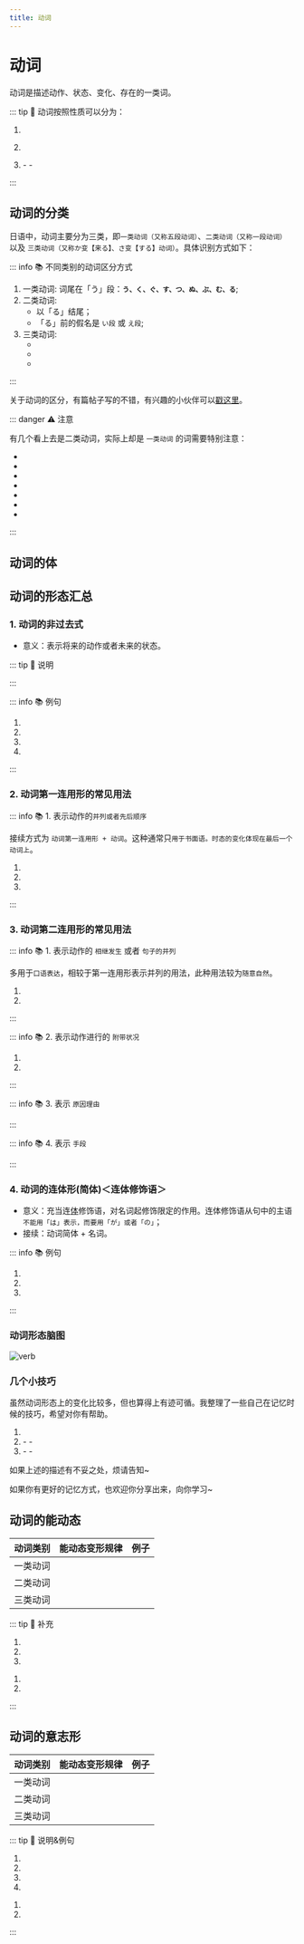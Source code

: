 ```yaml
---
title: 动词
---
```

            
# 动词

动词是描述动作、状态、变化、存在的一类词。

<grammer-content sentence="日语中，动词的词尾全部都是「う」段假名：**う、く、ぐ、す、つ、ぬ、ぶ、む、る**。动词均在**词尾**上进行变形。" />

::: tip :bookmark: 动词按照性质可以分为：

1. <grammer-content sentence="**持续动词**：在一段时间内能持续动作。这类动词有明显的“开始→进行→结束”的持续过程。如「[読む/よむ]、[書く/かく]、[話す/はなす]、[降る/ふる]」等" />

<div class='bunpou-block'>

<grammer-content id='verb-0' sentence='[読ん/よん]でいる。' trans='正在读书。' />

</div>

2. <grammer-content sentence="**瞬间动词**：动作行为瞬间结束，不能持续进行。如「[始まる/はじまる]、[終わ/るおわる]、[立つ/たつ]、[座る/すわる]、[卒業/そつぎょう]する、[消える/きえる]、[死ぬ/しぬ]」等。" />

<div class='bunpou-block'>

<grammer-content id='verb-1' sentence='[橋/はし]が[落ち/おち]ている。' trans='桥梁塌陷了。' />

</div>

3. <grammer-content sentence="**状态动词**：" />
   - <grammer-content sentence="**表示事物性质状态的动词**。如「[痩せる/やせる]、[太る/ふとる]、[似る/にる]、[優れる/すぐれる]、[聳える/そびえる]」等。" />
   - <grammer-content sentence="**表示恒常状态的动词**。如「表示存在的ある、いる；(能动态)表示能力的できる、[行ける/いける]、[読める/よめる]」等。这类动词没有ている的形式。" />

:::

## 动词的分类

日语中，动词主要分为三类，即`一类动词（又称五段动词）`、`二类动词（又称一段动词）` 以及 `三类动词（又称か变【来る】、さ变【する】动词）`。具体识别方式如下：

::: info :books: 不同类别的动词区分方式

1. 一类动词: 词尾在「う」段：**`う、く、ぐ、す、つ、ぬ、ぶ、む、る`**;
2. 二类动词:
   * 以「る」结尾；
   * 「る」前的假名是 `い段` 或 `え段`;
3. 三类动词:
   * <grammer-content sentence="[来/く]る；" />
   * <grammer-content sentence="する；" />
   * <grammer-content sentence="动作性名词 + **する**，例如：**勉強する、買い物する**。" />

:::

关于动词的区分，有篇帖子写的不错，有兴趣的小伙伴可以[戳这里](https://www.bilibili.com/read/cv4937272/#:~:text=%E6%97%A5%E8%AF%AD%E5%8A%A8%E8%AF%8D%E6%8C%89%E7%85%A7%E5%85%B6%E5%BD%A2,%E8%AF%8D%E3%80%81%E3%82%AB%E5%8F%98%E5%8A%A8%E8%AF%8D%EF%BC%89%E3%80%82)。

::: danger :warning: 注意

有几个看上去是二类动词，实际上却是 `一类动词` 的词需要特别注意：

* <grammer-content sentence="[知/し]る；知道" />
* <grammer-content sentence="[要/い]る；需要" />
* <grammer-content sentence="[走/はし]る；跑" />
* <grammer-content sentence="[帰/かえ]る；回家" />
* <grammer-content sentence="[入/はい]る；进入" />
* <grammer-content sentence="[切/き]る；切" />
* <grammer-content sentence="[喋/しゃべ]る；聊天" />

<grammer-content sentence="速记口诀： **走、知、要、归、入、切、喋。**" />

:::

## 动词的体

<grammer-content sentence="**体**是通过词形的变化表示**运动（动作、变化、状态）处于何种状态**的语法范畴。日语的体由**完整体**和**持续体**构成，**完整体**表示**完整的动作、变化、状态**，**持续体**则表示**动作、状态的持续以及动作的结果或变化结果的持续**。
" /> <grammer-content sentence="持续体的表达方式： Ｖて +「いる／いない、いた／いなかった、います／いません、いました／いませんでした」。
" />

## 动词的形态汇总

### 1. 动词的非过去式

* 意义：表示将来的动作或者未来的状态。

::: tip :bookmark: 说明

<grammer-content sentence="常与**表示将来时点**的**时间名词**呼应使用。如果对话语境比较明显地提示出“将来”这一信息时，时间名词可省略。" />

:::

::: info :books: 例句

1. <grammer-content id='verb-2' sentence="[私/わたし]、**[明日/あした]**の**[授業/じゅぎょう]**のあと、ここで[宿題/しゅくだい]をします。" trans='我明天的课程结束后，在这里写作业。' />
2. <grammer-content id='verb-3' sentence="**[来週/らいしゅう]**、クラスで**[発表/はっぴょう]**します。" trans='下周，在班上发表。' />
3. <grammer-content id='verb-4' sentence="**[明日/あした]**、[宿題/しゅくだい]を**[提出/ていしゅつ]**します。" trans='明天交作业。' />
4. <grammer-content id='verb-5' sentence="[高橋/たかはし]さんは**[行/い]きます**が、[鈴木/すずき]さんは**[行/い]きません**。" trans='高桥**会去**，但是，铃木**不会去**。' />

:::

### 2. 动词第一连用形的常见用法

<grammer-content sentence="动词的**第一连用形**，即将动词**变成ます形后，去掉ます**。常用用法主要分为以下几种："/>

::: info :books: 1. 表示动作的`并列或者先后顺序`

接续方式为 `动词第一连用形 + 动词`。这种通常只`用于书面语。时态的变化体现在最后一个动词上`。

<div class="bunpou-block">

1. <grammer-content id='verb-6' sentence="[本体/ほんたい]に[単4電池/たんよんでんち]を2[本/ほん]**[入/い]れ**、「[電源/でんげん]」キーを[押/お]してください。" trans="请在本体内放入2节7号电池，按下“电源”键。" />
2. <grammer-content id='verb-7' sentence="100[万円/まんえん]を[箱/はこ]に**[入/い]れ**、[鍵/かぎ]を**かけ**、[保管/ほかん]した。" trans="将100万日元放入箱中，上锁保管。" />
3. <grammer-content id='verb-8' sentence="ドアが**[開/あ]き**、[男/おとこ]が[現/あらわ]れた。" trans="门开了，一个男人进来了。" />

</div>

:::

### 3. 动词第二连用形的常见用法

<grammer-content sentence="动词的**第二连用形**，也叫做动词的**て形**， 其变化规律与**动词的过去式(动词的た形)**一致。常用用法主要分为以下几种："/>

::: info :books: 1. 表示动作的 `相继发生` 或者 `句子的并列`

多用于`口语表达`，相较于第一连用形表示并列的用法，此种用法较为`随意自然`。

<div class="bunpou-block">

1. <grammer-content id='verb-9' sentence="[家/うち]へ**[帰/かえ]って**、[宿題/しゅくだい]をします。" trans='回家后开始写作业。(**强调相继发生**)' />
2. <grammer-content id='verb-10' sentence="お[爺/じい]さんは[山.やま]へ**[行/い]って**、お[婆/ばあ]さんは[川/かわ]へ[行/い]きました。" trans='爷爷去了山那边，奶奶去了河边儿。(**强调并列**)' />

</div>

:::

::: info :books: 2. 表示动作进行的 `附带状况`

1. <grammer-content id='verb-11' sentence="[眼鏡/めがね]を**かけて**[本/ほん]を[読/よ]みます" trans='戴着眼镜读书。' />
2. <grammer-content id='verb-12' sentence="[手/て]を**[上/あげ]て**[道路/どうろ]を[渡/わた]った。" trans='举着手过了马路。' />

:::

::: info :books: 3. 表示 `原因理由`

<grammer-content id='verb-13' sentence="[風邪/かぜ]を**[引/ひ]いて**[学校/がっこう]を[休/やす]みました。" trans='我感冒了，所以没去上学。' />

:::

::: info :books: 4. 表示 `手段`

<grammer-content id='verb-14' sentence="バスに**[乗/の]って**[会社/かいしゃ]に[行/い]きます。" trans='我坐公交上班儿。' />

:::

### 4. 动词的连体形(简体)＜连体修饰语＞

* 意义：充当连[体](./term/ty.md)修饰语，对名词起修饰限定的作用。连体修饰语从句中的主语`不能用「は」表示，而要用「が」或者「の」`；
* 接续：动词简体 + 名词。

::: info :books: 例句

1. <grammer-content id='verb-15' sentence="あそこは、[李/り]さん**が**いつも**[行/い]く[喫茶店/きっさてん]**です。" trans="那儿是小李常去的咖啡店。" />
2. <grammer-content id='verb-16' sentence="[学校/がっこう]**に[行/い]かない[日/にち]**はうちで[勉強/べんきょう]します。" trans="我放假的时候在家学习。" />
3. <grammer-content id='verb-17' sentence="**[昨日/きのう][来/く]なかった[人/ひと]**は[誰/だれ]ですか。" trans="昨天谁没来？" />

:::

### 动词形态脑图

![verb](../public/imgs/verb.png)

### 几个小技巧

虽然动词形态上的变化比较多，但也算得上有迹可循。我整理了一些自己在记忆时候的技巧，希望对你有帮助。

1. <grammer-content sentence="**简体否定词尾**形式为**ない**，与之对应的**过去简体否定词尾**形式为**なかった**；**敬体否定词尾**形式为**ません**，与之相对应的**敬体否定词尾**形式为**ませんでした**；" />
2. <grammer-content sentence="**不区分时态**，一二类动词的变化都体现在**词尾**上：" />
   - <grammer-content sentence="**1类动词**，在**敬体**的情况下，词尾由**う段变为い段**；在**简体**的情况下，词尾由**う段变为あ段**。" />
   - <grammer-content sentence="**2类动词**，都是将**词尾的る去掉**后再进行变化。" />
3. <grammer-content sentence="**3类动词**主要分为くる与する的变化，词尾的る最终都会变成其他词缀，主要的区别在**く**与**す**上：" />
   - <grammer-content sentence="**不区分时态**，く的变化规律为：**简体时く变为こ，敬体时く变为き**；" />
   - <grammer-content sentence="**不区分时态**，**す变为し**。" />

如果上述的描述有不妥之处，烦请告知~

如果你有更好的记忆方式，也欢迎你分享出来，向你学习~

## 动词的能动态

<grammer-content sentence="动词的能动态用来表示**具有某种能力，或者动作、行为发生的可能性。** 通常翻译为： **能......；会......；可以......**。能动态是日语**动词语态**（ヴォイス）中的一种，动词变为能动态的规则如下：" />

| 动词类别 |                                 能动态变形规律                                  |                                                             例子                                                              |
| :------: | :-----------------------------------------------------------------------------: | :---------------------------------------------------------------------------------------------------------------------------: |
| 一类动词 |         <grammer-content sentence="词尾**う**段变**え**段 + **る**" />          |              <grammer-content sentence="[買/か]**う** -> [買/か]**える** 、 [行/い]**く** -> [行/い]**ける**" />              |
| 二类动词 |            <grammer-content sentence="去**词尾る** + **られる**" />             |          <grammer-content sentence="[起/お]き**る** -> [起/お]き**られる** 、 [寝/ね]**る** -> [寝/ね]**られる**" />          |
| 三类动词 | <grammer-content sentence="**[来/く]る -> [来/こ]られる /　する -> できる**" /> | <grammer-content sentence="**[来/く]る** -> **[来/く]られる** 、 [勉強/べんきょう]**する** -> [勉強/べんきょう]**できる**" /> |

::: tip :bookmark: 补充

<grammer-content sentence="1. **他动词**涉及的对象，在能动态的句子中大多由**「を」**变为**「が」**;" />

<div class="bunpou-block">

1. <grammer-content id='verb-18' sentence="300[元/げん]ぐらいでシルクのスカート** が [買/か]えますよ**。" trans="300块左右就可以买丝绸的裙子了。" />
2. <grammer-content id='verb-19' sentence="[私/わたし]はさしみ** が [食/た]べられません**。" trans="我吃不了刺身。" />
3. <grammer-content id='verb-20' sentence="[王/おう]さんは[英語/えいご]** が [話/はな]せます**。" trans="小王能说英语。" />

</div>

<grammer-content sentence="2. **非生物名词做主语**的句子，一般**不能使用动词的能动态**（表示**主语性质、特征的除外**）;" />

<div class="bunpou-block">

1. <grammer-content id='verb-21' sentence="[３日/みっか][間/かん]で[荷物/にもつ]が **[届/とど]ける ❌／[届/とど]く**。" trans="货物3日内能到。" />
2. <grammer-content id='verb-22' sentence="[会議/かいぎ]は９[時/じ]に **[始/はじ]まれる ❌／[始/はじ]まる**。" trans="会议9点能开始。" />

</div>

<grammer-content sentence="3. 本身已包含“可能”含义的词没有能动态。如：「[見/み]える」「[聞/き]こえる（听见）」「わかる」等。" />

:::

## 动词的意志形

<grammer-content sentence="用来表示说话人的**意志或者建议**, 译作**要……；……吧**。变形规则如下：" />

| 动词类别 |                                能动态变形规律                                |                                                  例子                                                   |
| :------: | :--------------------------------------------------------------------------: | :-----------------------------------------------------------------------------------------------------: |
| 一类动词 |        <grammer-content sentence="词尾**う**段变**お**段 + **う**" />        |   <grammer-content sentence="[買/か]**う** -> [買/か]**おう** 、 [死/し]**ね** -> [死/し]**のう**" />   |
| 二类动词 |            <grammer-content sentence="去**词尾る** + **よう**" />            | <grammer-content sentence="[見/み]**る** -> [見/み]**よう** 、 [集/あ]**める** -> [集/あ]**めよう**" /> |
| 三类动词 | <grammer-content sentence="**[来/く]る -> [来/こ]よう/　する -> しよう**" /> |         <grammer-content sentence="[勉強/べんきょう]**する** -> [勉強/べんきょう]**しよう**" />         |

::: tip :bookmark: 说明&例句

<grammer-content sentence="A. 动词的意志形用于第一人称句时，表示说话人(第一人称)要进行该动作的意志；用于第一、二人称句时，表示说话人(第一人称)建议对方(第二人称)与自己共同进行该动作，它是**「Vましょう」的简体形式**；" />

1. <grammer-content id='verb-23' sentence="[遣使/けんし]の[会/かい]で[忘年会/ぼうねんかい]を**[開こう/ひらこう]**と[思って/おもって]、[計画/けいかく]を[立て/たて]ているんです。" trans="我想在遣使会上开忘年会，正在制定计划。" />
2. <grammer-content id='verb-24' sentence="[明日/あした][朝/あさ][早い/はやい]から、[今晩/こんばん][早く/はやく]**[寝よう/ねよう]**。" trans="明晚要早起，今晚早点睡吧。" />
3. <grammer-content id='verb-25' sentence="みんなで**[頑張ろう/がんばろう]**。" trans="大家一起加油吧。" />
4. <grammer-content id='verb-26' sentence="[人数/にんずう]が[足り/たり]ないから、[王/おう]さんも[一緒/いっしょ]に**[行/こういこう]**。" trans="人数不够，小王也一起去吧。" />

<grammer-content sentence="B. 「Ｖ(よ)う」后接「と思う」构成**「Ｖ(よ)うと思う」**这个句式，表示说话人(第一人称)的意志，即决定要做某事，相当于汉语的**“我想要……；我决心……”**等。" />

1. <grammer-content id='verb-27' sentence="[今日/きょう]は[早く/はやく]**[帰ろう/かえろう]と[思/おも]います**。" trans="今天想早点回家。" />
2. <grammer-content id='verb-28' sentence="**[運動/うんどう]しようと[思/おも]います**けど、[時間/じかん]がありません。" trans="我想运动，但没有时间。" />

:::
